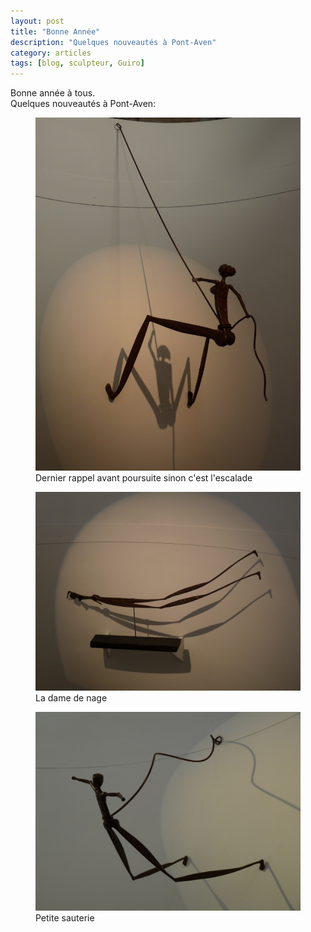```yaml
---
layout: post
title: "Bonne Année"
description: "Quelques nouveautés à Pont-Aven"
category: articles
tags: [blog, sculpteur, Guiro]
---
```

Bonne année à tous.  
Quelques nouveautés à Pont-Aven:
<figure>
	<img src="/images/escalade.jpg">
	<figcaption>Dernier rappel avant poursuite sinon c'est l'escalade</figcaption>
</figure>
<figure>
        <img src="/images/dame-nage.jpg">
        <figcaption>La dame de nage</figcaption>
</figure>
<figure>
        <img src="/images/sauterie.jpg">
        <figcaption>Petite sauterie</figcaption>
</figure>
